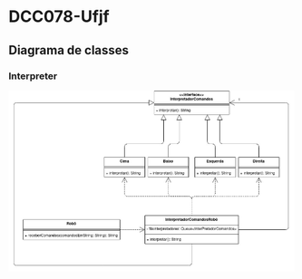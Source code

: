 # DCC078-Ufjf

## Diagrama de classes

### Interpreter

<p align="center">
  <img src="./Diagrama/Interpreter.jpg" style="width: 700px" alt="Interpreter">
</p>